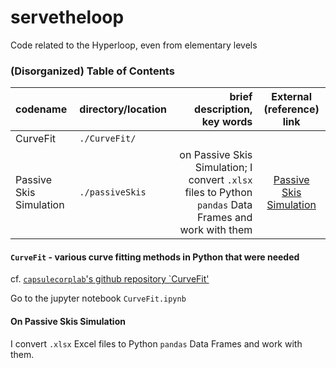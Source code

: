 # servetheloop
Code related to the Hyperloop, even from elementary levels

### (Disorganized) Table of Contents

| codename | directory/location | brief description, key words | External (reference) link | 
| :------  | :----------------- | ---------------------------: | :-----------------------: |
| CurveFit | `./CurveFit/`      |                              |                           | 
| Passive Skis Simulation | `./passiveSkis` | on Passive Skis Simulation; I convert `.xlsx` files to Python `pandas` Data Frames and work with them | [Passive Skis Simulation](https://drive.google.com/drive/folders/0B-PGJ1vJfRdvTHdidVBkVm5lUFU?usp=sharing) |





#### `CurveFit` - various curve fitting methods in Python that were needed

cf. [`capsulecorplab`'s github repository `CurveFit'](https://github.com/capsulecorplab/CurveFit)

Go to the jupyter notebook `CurveFit.ipynb`  

#### On Passive Skis Simulation  

I convert `.xlsx` Excel files to Python `pandas` Data Frames and work with them.  
